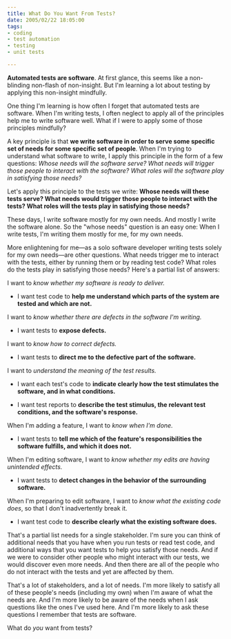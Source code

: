 ```yaml
--- 
title: What Do You Want From Tests?
date: 2005/02/22 18:05:00
tags: 
- coding
- test automation
- testing
- unit tests

---
```


<p> <strong>Automated tests are software</strong>. At first glance, this seems like a non-blinding non-flash of non-insight. But I'm learning a lot about testing by applying this non-insight mindfully.</p>
One thing I'm learning is how often I forget that automated tests are software. When I'm writing tests, I often neglect to apply all of the principles help me to write software well. What if I were to apply some of those principles mindfully?

A key principle is that <strong>we write software in order to serve some specific set of needs for some specific set of people</strong>.  When I'm trying to understand what software to write, I apply this principle in the form of a few questions:  <em>Whose needs will the software serve? What needs will trigger those people to interact with the software? What roles will the software play in satisfying those needs?</em>

Let's apply this principle to the tests we write:  <strong>Whose needs will these tests serve? What needs would trigger those people to interact with the tests? What roles will the tests play in satisfying those needs?</strong>

These days, I write software mostly for my own needs. And mostly I write the software alone. So the "whose needs" question is an easy one: When I write tests, I'm writing them mostly for me, for my own needs.

More enlightening for me—as a solo software developer writing tests solely for my own needs—are other questions. What needs trigger me to interact with the tests, either by running them or by reading test code? What roles do the tests play in satisfying those needs? Here's a partial list of answers:

I want to <em>know whether my software is ready to deliver.</em>
<ul>
	<li> I want test code to <strong>help me understand which parts of the system are tested and which are not.</strong></li>
</ul>
I want to <em>know whether there are defects in the software I'm writing.</em>
<ul>
	<li> I want tests to <strong>expose defects.</strong></li>
</ul>
I want to <em>know how to correct defects.
</em>
<ul>
	<li>I want tests to <strong>direct me to the defective part of the software.</strong></li>
</ul>
I want to <em>understand the meaning of the test results.</em>
<ul>
	<li> I want each test's code to <strong>indicate clearly how the test stimulates the software, and in what conditions.</strong></li>
</ul>
<ul>
	<li>I want test reports to <strong>describe the test stimulus, the relevant test conditions, and the software's response.</strong></li>
</ul>
When I'm adding a feature, I want to <em>know when I'm done.
</em>
<ul>
	<li>I want tests to <strong>tell me which of the feature's responsibilities the software fulfills, and which it does not.</strong></li>
</ul>
When I'm editing software, I want to <em>know whether my edits are having unintended effects.
</em>
<ul>
	<li>I want tests to <strong>detect changes in the behavior of the surrounding software.</strong></li>
</ul>
When I'm preparing to edit software, I want to <em>know what the existing code does</em>, so that I don't inadvertently break it.
<ul>
	<li>I want test code to <strong>describe clearly what the existing software does.</strong></li>
</ul>
That's a partial list needs for a single stakeholder. I'm sure you can think of additional needs that you have when you run tests or read test code, and additional ways that you want tests to help you satisfy those needs. And if we were to consider other people who might interact with our tests, we would discover even more needs. And then there are all of the people who do not interact with the tests and yet are affected by them.

That's a lot of stakeholders, and a lot of needs. I'm more likely to satisfy all of these people's needs (including my own) when I'm aware of what the needs are. And I'm more likely to be aware of the needs when I ask questions like the ones I've used here. And I'm more likely to ask these questions I remember that tests are software.

What do <em>you</em> want from tests?
